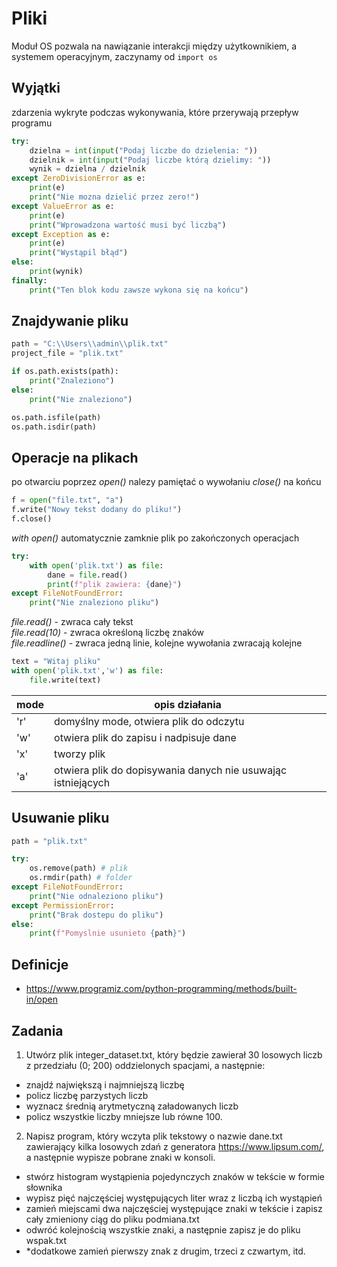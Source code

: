# Pliki
Moduł OS pozwala na nawiązanie interakcji między użytkownikiem, a systemem operacyjnym, zaczynamy od ```import os```

## Wyjątki
zdarzenia wykryte podczas wykonywania, które przerywają przepływ programu
```python
try:
    dzielna = int(input("Podaj liczbe do dzielenia: "))
    dzielnik = int(input("Podaj liczbe którą dzielimy: "))
    wynik = dzielna / dzielnik
except ZeroDivisionError as e:
    print(e)
    print("Nie mozna dzielić przez zero!")
except ValueError as e:
    print(e)
    print("Wprowadzona wartość musi być liczbą")
except Exception as e:
    print(e)
    print("Wystąpil błąd")
else:
    print(wynik)
finally:
    print("Ten blok kodu zawsze wykona się na końcu")
```

## Znajdywanie pliku
```python
path = "C:\\Users\\admin\\plik.txt"
project_file = "plik.txt"

if os.path.exists(path):
    print("Znaleziono")
else:
    print("Nie znaleziono")

os.path.isfile(path)
os.path.isdir(path)
```

## Operacje na plikach
po otwarciu poprzez *open()* nalezy pamiętać o wywołaniu *close()* na końcu
```python
f = open("file.txt", "a")
f.write("Nowy tekst dodany do pliku!")
f.close()
```

*with open()* automatycznie zamknie plik po zakończonych operacjach
```python
try:
    with open('plik.txt') as file:
        dane = file.read()
        print(f"plik zawiera: {dane}")
except FileNotFoundError:
    print("Nie znaleziono pliku")
```
*file.read()* - zwraca cały tekst  
*file.read(10)* - zwraca określoną liczbę znaków  
*file.readline()* - zwraca jedną linie, kolejne wywołania zwracają kolejne

```python
text = "Witaj pliku"
with open('plik.txt','w') as file:
    file.write(text)
```

| mode | opis działania |
|-|-|
| 'r' | domyślny mode, otwiera plik do odczytu |
| 'w' | otwiera plik do zapisu i nadpisuje dane |
| 'x' | tworzy plik |
| 'a' | otwiera plik do dopisywania danych nie usuwając istniejących |

## Usuwanie pliku
```python
path = "plik.txt"

try:
    os.remove(path) # plik
    os.rmdir(path) # folder
except FileNotFoundError:
    print("Nie odnaleziono pliku")
except PermissionError:
    print("Brak dostepu do pliku")
else:
    print(f"Pomyslnie usunieto {path}")
```

## Definicje
* https://www.programiz.com/python-programming/methods/built-in/open

## Zadania
1. Utwórz plik integer_dataset.txt, który będzie zawierał 30 losowych liczb z przedziału (0; 200) oddzielonych spacjami, a następnie:
 * znajdź największą i najmniejszą liczbę
 * policz liczbę parzystych liczb
 * wyznacz średnią arytmetyczną załadowanych liczb
 * policz wszystkie liczby mniejsze lub równe 100.

2. Napisz program, który wczyta plik tekstowy o nazwie dane.txt zawierający kilka losowych zdań z generatora https://www.lipsum.com/, a następnie wypisze pobrane znaki w konsoli.
* stwórz histogram wystąpienia pojedynczych znaków w tekście w formie słownika
* wypisz pięć najczęściej występujących liter wraz z liczbą ich wystąpień
* zamień miejscami dwa najczęściej występujące znaki w tekście i zapisz cały zmieniony ciąg do pliku podmiana.txt
* odwróć kolejnością wszystkie znaki, a następnie zapisz je do pliku wspak.txt
* *dodatkowe zamień pierwszy znak z drugim, trzeci z czwartym, itd. 
